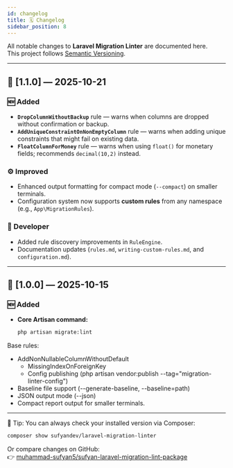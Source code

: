 ```yaml
---
id: changelog
title: 🗓️ Changelog
sidebar_position: 8
---
```


All notable changes to **Laravel Migration Linter** are documented here.  
This project follows [Semantic Versioning](https://semver.org/).

---

## 🧩 [1.1.0] — 2025-10-21

### 🆕 Added
- **`DropColumnWithoutBackup`** rule — warns when columns are dropped without confirmation or backup.  
- **`AddUniqueConstraintOnNonEmptyColumn`** rule — warns when adding unique constraints that might fail on existing data.  
- **`FloatColumnForMoney`** rule — warns when using `float()` for monetary fields; recommends `decimal(10,2)` instead.

### ⚙️ Improved
- Enhanced output formatting for compact mode (`--compact`) on smaller terminals.  
- Configuration system now supports **custom rules** from any namespace (e.g., `App\MigrationRules`).  

### 🧰 Developer
- Added rule discovery improvements in `RuleEngine`.  
- Documentation updates (`rules.md`, `writing-custom-rules.md`, and `configuration.md`).

---

## 🚀 [1.0.0] — 2025-10-15

### 🆕 Added
- **Core Artisan command:**
  ```bash
  php artisan migrate:lint
  ```
Base rules:
- AddNonNullableColumnWithoutDefault
  - MissingIndexOnForeignKey
  - Config publishing (php artisan vendor:publish --tag="migration-linter-config")
- Baseline file support (--generate-baseline, --baseline=path)
- JSON output mode (--json)
- Compact report output for smaller terminals.
---

🧠 Tip: You can always check your installed version via Composer:
```bash
composer show sufyandev/laravel-migration-linter
```
Or compare changes on GitHub:  
👉 <a href="https://github.com/muhammad-sufyan5/sufyan-laravel-migration-lint-package" target="_blank">muhammad-sufyan5/sufyan-laravel-migration-lint-package</a>

